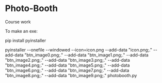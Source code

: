 # Photo-Booth

Course work

To make an exe:

pip install pyinstaller

pyinstaller --onefile --windowed --icon=icon.png --add-data "icon.png;." --add-data "btn_image0.png;." --add-data "btn_image1.png;." --add-data "btn_image2.png;." --add-data "btn_image3.png;." --add-data "btn_image4.png;." --add-data "btn_image5.png;." --add-data "btn_image6.png;." --add-data "btn_image7.png;." --add-data "btn_image8.png;." --add-data "btn_image9.png;." photobooth.py
